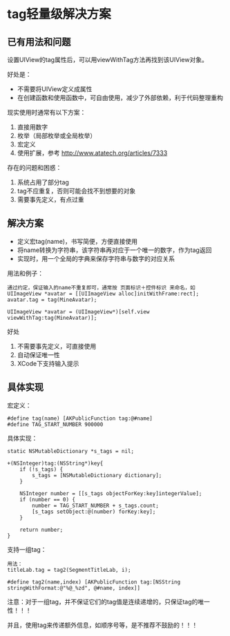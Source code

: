 # tag轻量级解决方案

## 已有用法和问题
设置UIView的tag属性后，可以用viewWithTag方法再找到该UIView对象。

好处是：
* 不需要将UIView定义成属性
* 在创建函数和使用函数中，可自由使用，减少了外部依赖，利于代码整理重构

现实使用时通常有以下方案：
1. 直接用数字
2. 枚举（局部枚举或全局枚举）
3. 宏定义
4. 使用扩展，参考 http://www.atatech.org/articles/7333

存在的问题和困惑：
1. 系统占用了部分tag
2. tag不应重复，否则可能会找不到想要的对象
3. 需要事先定义，有点过重

## 解决方案
* 定义宏tag(name)，书写简便，方便直接使用
* 将name转换为字符串，该字符串再对应于一个唯一的数字，作为tag返回
* 实现时，用一个全局的字典来保存字符串与数字的对应关系

用法和例子：

	通过约定，保证输入的name不重复即可，通常按 页面标识＋控件标识 来命名，如
	UIImageView *avatar = [[UIImageView alloc]initWithFrame:rect];
	avatar.tag = tag(MineAvatar);

	UIImageView *avatar = (UIImageView*)[self.view viewWithTag:tag(MineAvatar)];

好处
1. 不需要事先定义，可直接使用
2. 自动保证唯一性
3. XCode下支持输入提示

## 具体实现

宏定义：

	#define tag(name) [AKPublicFunction tag:@#name]
	#define TAG_START_NUMBER 900000

具体实现：

	static NSMutableDictionary *s_tags = nil;

	+(NSInteger)tag:(NSString*)key{
		if (!s_tags) {
			s_tags = [NSMutableDictionary dictionary];
		}

		NSInteger number = [[s_tags objectForKey:key]integerValue];
		if (number == 0) {
			number = TAG_START_NUMBER + s_tags.count;
			[s_tags setObject:@(number) forKey:key];
		}

		return number;
	}

支持一组tag：

	用法：
	titleLab.tag = tag2(SegmentTitleLab, i);

	#define tag2(name,index) [AKPublicFunction tag:[NSString stringWithFormat:@"%@_%zd", @#name, index]]

注意：对于一组tag，并不保证它们的tag值是连续递增的，只保证tag的唯一性！！！

并且，使用tag来传递额外信息，如顺序号等，是不推荐不鼓励的！！！

